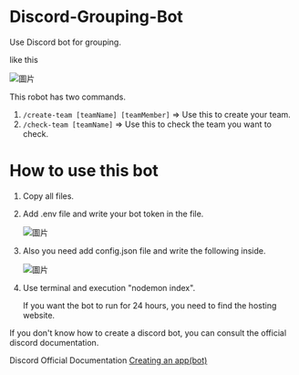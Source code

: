 # Discord-Grouping-Bot

Use Discord bot for grouping.

like this

![圖片](https://github.com/nhpss96097/Discord-Grouping-Bot/assets/96778357/ece6112e-cc80-405d-9451-4a04b655cdd1)

This robot has two commands.

1. `/create-team [teamName] [teamMember]` => Use this to create your team.
2. `/check-team [teamName]` => Use this to check the team you want to check.

# How to use this bot

1. Copy all files.
2. Add .env file and write your bot token in the file.

   ![圖片](https://github.com/nhpss96097/Discord-Grouping-Bot/assets/96778357/a0f18b18-dad0-4b17-b83d-507ca343c4bb)

3. Also you need add config.json file and write the following inside.

   ![圖片](https://github.com/nhpss96097/Discord-Grouping-Bot/assets/96778357/c7da5b9f-1aa5-4e87-84aa-cdb794a3a921)

4. Use terminal and execution "nodemon index".

   If you want the bot to run for 24 hours, you need to find the hosting website.

If you don't know how to create a discord bot, you can consult the official discord documentation.

Discord Official Documentation [Creating an app(bot)](https://discord.com/developers/docs/getting-started#step-1-creating-an-app)
  
